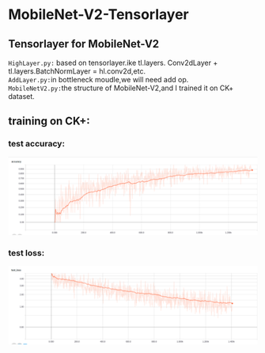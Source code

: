 # MobileNet-V2-Tensorlayer
## Tensorlayer for MobileNet-V2
 `HighLayer.py:` based on tensorlayer.ike tl.layers. Conv2dLayer + tl.layers.BatchNormLayer = hl.conv2d,etc.<br>
 `AddLayer.py:`in bottleneck moudle,we will need add op.<br>
 `MobileNetV2.py:`the structure of MobileNet-V2,and I trained it on CK+ dataset.<br>
 
 ## training on CK+:<br>
 ### test accuracy:<br>
 ![train_accuracy](https://github.com/DasudaRunner/MobileNet-V2-tensorlayer/blob/master/png/accuracy.png)<br>
 ### test loss:<br>
 ![test loss](https://github.com/DasudaRunner/MobileNet-V2-tensorlayer/blob/master/png/testloss.png)
